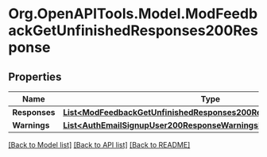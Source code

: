 # Org.OpenAPITools.Model.ModFeedbackGetUnfinishedResponses200Response

## Properties

Name | Type | Description | Notes
------------ | ------------- | ------------- | -------------
**Responses** | [**List&lt;ModFeedbackGetUnfinishedResponses200ResponseResponsesInner&gt;**](ModFeedbackGetUnfinishedResponses200ResponseResponsesInner.md) |  | 
**Warnings** | [**List&lt;AuthEmailSignupUser200ResponseWarningsInner&gt;**](AuthEmailSignupUser200ResponseWarningsInner.md) |  | [optional] 

[[Back to Model list]](../README.md#documentation-for-models) [[Back to API list]](../README.md#documentation-for-api-endpoints) [[Back to README]](../README.md)

